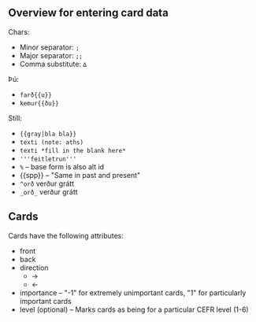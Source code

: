 ## Overview for entering card data

Chars:

- Minor separator: `;`
- Major separator: `;;`
- Comma substitute: `∆`

Þú:

- `farð{{u}}`
- `kemur{{ðu}}`

Stíll:

- `{{gray|bla bla}}`
- `texti (note: aths)`
- `texti *fill in the blank here*`
- `'''feitletrun'''`
- `%` – base form is also alt id
- {{spp}} – "Same in past and present"
- `^orð` verður grátt
- `_orð_` verður grátt

## Cards

Cards have the following attributes:

- front
- back
- direction
  - ->
  - <-
- importance – "-1" for extremely unimportant cards, "1" for particularly important cards
- level (optional) – Marks cards as being for a particular CEFR level (1-6)
